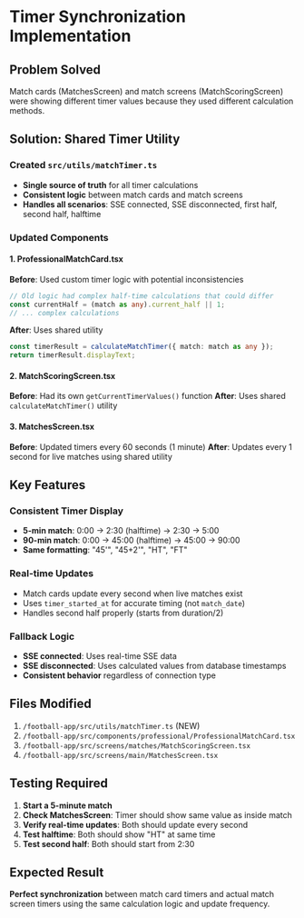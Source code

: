 # Timer Synchronization Implementation

## Problem Solved
Match cards (MatchesScreen) and match screens (MatchScoringScreen) were showing different timer values because they used different calculation methods.

## Solution: Shared Timer Utility

### Created `src/utils/matchTimer.ts`
- **Single source of truth** for all timer calculations
- **Consistent logic** between match cards and match screens
- **Handles all scenarios**: SSE connected, SSE disconnected, first half, second half, halftime

### Updated Components

#### 1. ProfessionalMatchCard.tsx
**Before**: Used custom timer logic with potential inconsistencies
```typescript
// Old logic had complex half-time calculations that could differ
const currentHalf = (match as any).current_half || 1;
// ... complex calculations
```

**After**: Uses shared utility
```typescript
const timerResult = calculateMatchTimer({ match: match as any });
return timerResult.displayText;
```

#### 2. MatchScoringScreen.tsx
**Before**: Had its own `getCurrentTimerValues()` function
**After**: Uses shared `calculateMatchTimer()` utility

#### 3. MatchesScreen.tsx
**Before**: Updated timers every 60 seconds (1 minute)
**After**: Updates every 1 second for live matches using shared utility

## Key Features

### Consistent Timer Display
- **5-min match**: 0:00 → 2:30 (halftime) → 2:30 → 5:00
- **90-min match**: 0:00 → 45:00 (halftime) → 45:00 → 90:00
- **Same formatting**: "45'", "45+2'", "HT", "FT"

### Real-time Updates
- Match cards update every second when live matches exist
- Uses `timer_started_at` for accurate timing (not `match_date`)
- Handles second half properly (starts from duration/2)

### Fallback Logic
- **SSE connected**: Uses real-time SSE data
- **SSE disconnected**: Uses calculated values from database timestamps
- **Consistent behavior** regardless of connection type

## Files Modified
1. `/football-app/src/utils/matchTimer.ts` (NEW)
2. `/football-app/src/components/professional/ProfessionalMatchCard.tsx`
3. `/football-app/src/screens/matches/MatchScoringScreen.tsx`
4. `/football-app/src/screens/main/MatchesScreen.tsx`

## Testing Required
1. **Start a 5-minute match**
2. **Check MatchesScreen**: Timer should show same value as inside match
3. **Verify real-time updates**: Both should update every second
4. **Test halftime**: Both should show "HT" at same time
5. **Test second half**: Both should start from 2:30

## Expected Result
**Perfect synchronization** between match card timers and actual match screen timers using the same calculation logic and update frequency.
